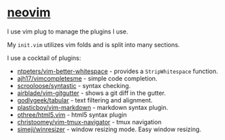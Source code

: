 [neovim](https://neovim.io)
===========================

I use vim plug to manage the plugins I use.

My `init.vim` utilizes vim folds and is split into many sections.

I use a cocktail of plugins:

* [ntpeters/vim-better-whitespace](https://github.com/ntpeters/vim-better-whitespace) - provides a `StripWhitespace` function.
* [ajh17/vimcompletesme](https://github.com/ajh17/vimcompletesme) - simple code	completion.
* [scrooloose/syntastic](https://github.com/scrooloose/syntastic) - syntax
	checking.
* [airblade/vim-gitgutter](https://github.com/airblade/vim-gitgutter) - shows a
	git diff in the gutter.
* [godlygeek/tabular](https://github.com/godlygeek/tabular) - text filtering and
	alignment.
* [plasticboy/vim-markdown](https://github.com/plasticboy/vim-markdown) -
	markdown syntax plugin.
* [othree/html5.vim](https://github.com/othree/html5.vim) - html5 syntax plugin
* [christoomey/vim-tmux-navigator](https://github.com/christoomey/vim-tmux-navigator) - tmux navigation
* [simeji/winresizer](https://github.com/simeji/winresizer) - window resizing
	mode. Easy window resizing.

